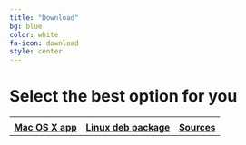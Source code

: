```yaml
---
title: "Download"
bg: blue
color: white
fa-icon: download
style: center
---
```


# Select the best option for you

<table style="width:100%">
<div class="center-me">
  <tr>
    <td><i class="fa fa-apple fa-big" aria-hidden="true"></i></td>
    <td><i class="fa fa-linux fa-big" aria-hidden="true"></i></td>
    <td><i class="fa fa-github fa-big" aria-hidden="true"></i></td>
  </tr>
  <tr>
    <td><strong><a
    href="https://github.com/muammar/mkchromecast/releases/download/0.2.6/mkchromecast_v0.2.6.dmg">Mac
    OS X app</a></strong></td>
    <td><strong><a href="https://github.com/muammar/mkchromecast/releases/download/0.2.6/mkchromecast_0.2.6-2_all.deb">Linux deb package</a></strong></td>
    <td><strong><a href="https://github.com/muammar/mkchromecast/#from-sources">Sources</a></strong></td>
  </tr>
</table>
</div>
